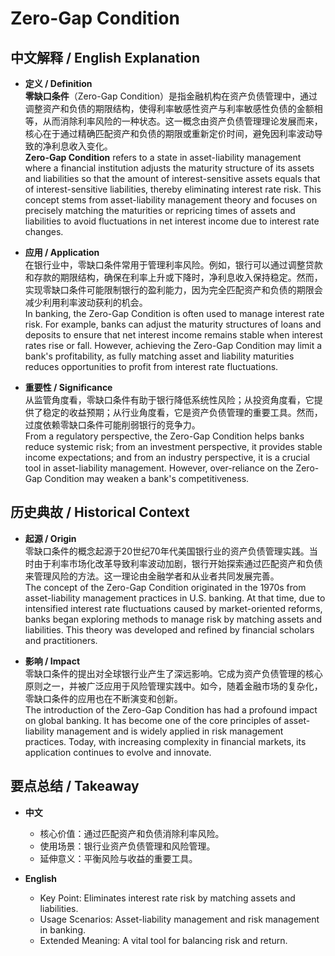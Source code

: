 # Zero-Gap Condition

## 中文解释 / English Explanation

* **定义 / Definition**  
  **零缺口条件**（Zero-Gap Condition）是指金融机构在资产负债管理中，通过调整资产和负债的期限结构，使得利率敏感性资产与利率敏感性负债的金额相等，从而消除利率风险的一种状态。这一概念由资产负债管理理论发展而来，核心在于通过精确匹配资产和负债的期限或重新定价时间，避免因利率波动导致的净利息收入变化。  
  **Zero-Gap Condition** refers to a state in asset-liability management where a financial institution adjusts the maturity structure of its assets and liabilities so that the amount of interest-sensitive assets equals that of interest-sensitive liabilities, thereby eliminating interest rate risk. This concept stems from asset-liability management theory and focuses on precisely matching the maturities or repricing times of assets and liabilities to avoid fluctuations in net interest income due to interest rate changes.

* **应用 / Application**  
  在银行业中，零缺口条件常用于管理利率风险。例如，银行可以通过调整贷款和存款的期限结构，确保在利率上升或下降时，净利息收入保持稳定。然而，实现零缺口条件可能限制银行的盈利能力，因为完全匹配资产和负债的期限会减少利用利率波动获利的机会。  
  In banking, the Zero-Gap Condition is often used to manage interest rate risk. For example, banks can adjust the maturity structures of loans and deposits to ensure that net interest income remains stable when interest rates rise or fall. However, achieving the Zero-Gap Condition may limit a bank's profitability, as fully matching asset and liability maturities reduces opportunities to profit from interest rate fluctuations.

* **重要性 / Significance**  
  从监管角度看，零缺口条件有助于银行降低系统性风险；从投资角度看，它提供了稳定的收益预期；从行业角度看，它是资产负债管理的重要工具。然而，过度依赖零缺口条件可能削弱银行的竞争力。  
  From a regulatory perspective, the Zero-Gap Condition helps banks reduce systemic risk; from an investment perspective, it provides stable income expectations; and from an industry perspective, it is a crucial tool in asset-liability management. However, over-reliance on the Zero-Gap Condition may weaken a bank's competitiveness.

## 历史典故 / Historical Context

* **起源 / Origin**  
  零缺口条件的概念起源于20世纪70年代美国银行业的资产负债管理实践。当时由于利率市场化改革导致利率波动加剧，银行开始探索通过匹配资产和负债来管理风险的方法。这一理论由金融学者和从业者共同发展完善。  
  The concept of the Zero-Gap Condition originated in the 1970s from asset-liability management practices in U.S. banking. At that time, due to intensified interest rate fluctuations caused by market-oriented reforms, banks began exploring methods to manage risk by matching assets and liabilities. This theory was developed and refined by financial scholars and practitioners.

* **影响 / Impact**  
  零缺口条件的提出对全球银行业产生了深远影响。它成为资产负债管理的核心原则之一，并被广泛应用于风险管理实践中。如今，随着金融市场的复杂化，零缺口条件的应用也在不断演变和创新。  
  The introduction of the Zero-Gap Condition has had a profound impact on global banking. It has become one of the core principles of asset-liability management and is widely applied in risk management practices. Today, with increasing complexity in financial markets, its application continues to evolve and innovate.

## 要点总结 / Takeaway

* **中文**  
  - 核心价值：通过匹配资产和负债消除利率风险。  
  - 使用场景：银行业资产负债管理和风险管理。  
  - 延伸意义：平衡风险与收益的重要工具。

* **English**  
  - Key Point: Eliminates interest rate risk by matching assets and liabilities.  
  - Usage Scenarios: Asset-liability management and risk management in banking.  
  - Extended Meaning: A vital tool for balancing risk and return.